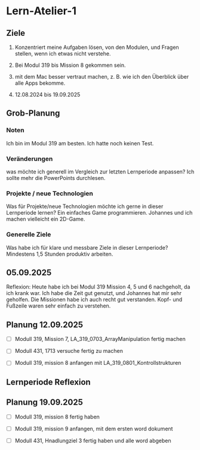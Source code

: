 # Lern-Atelier-1
## Ziele
1. Konzentriert meine Aufgaben lösen, von den Modulen, und Fragen stellen, wenn ich etwas nicht verstehe.
2. Bei Modul 319 bis Mission 8 gekommen sein.
3. mit dem Mac besser vertraut machen, z. B. wie ich den Überblick über alle Apps bekomme.

4. 12.08.2024 bis 19.09.2025

## Grob-Planung
### Noten
Ich bin im Modul 319 am besten. Ich hatte noch keinen Test.
### Veränderungen
was möchte ich generell im Vergleich zur letzten Lernperiode anpassen?
Ich sollte mehr die PowerPoints durchlesen.
### Projekte / neue Technologien
Was für Projekte/neue Technologien möchte ich gerne in dieser Lernperiode lernen?
Ein einfaches Game programmieren. Johannes und ich machen vielleicht ein 2D-Game.
### Generelle Ziele
Was habe ich für klare und messbare Ziele in dieser Lernperiode?
Mindestens 1,5 Stunden produktiv arbeiten.
## 05.09.2025
Reflexion: Heute habe ich bei Modul 319 Mission 4, 5 und 6 nachgeholt, da ich krank war. Ich habe die Zeit gut genutzt, und Johannes hat mir sehr geholfen. Die Missionen habe ich auch recht gut verstanden. Kopf- und Fußzeile waren sehr einfach zu verstehen.

## Planung 12.09.2025

- [ ] Modull 319, Mission 7, LA_319_0703_ArrayManipulation fertig machen
- [ ] Modull 431, 1713 versuche fertig zu machen
- [ ] Modull 319, mission 8 anfangen mit LA_319_0801_Kontrollstrukturen


## Lernperiode Reflexion


## Planung 19.09.2025
- [ ] Modull 319, mission 8 fertig haben 
- [ ] Modull 319, mission 9 anfangen, mit dem ersten word dokument
- [ ] Modull 431, Hnadlungziel 3 fertig haben und alle word abgeben 


